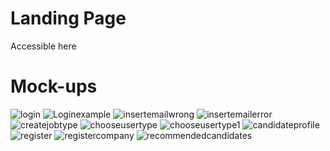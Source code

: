 # Landing Page

Accessible here

# Mock-ups
<img src="/connect.github.io/images/Log in.png" alt="login" >
<img src="/connect.github.io/images/Log in + input example.png" alt="Loginexample" >
<img src="/connect.github.io/images/Insert email address - wrong format.png" alt="insertemailwrong" >
<img src="/connect.github.io/images/Insert email address - no user found.png" alt="insertemailerror" >
<img src="/connect.github.io/images/Create job type.png" alt="createjobtype" >
<img src="/connect.github.io/images/Choose user type.png" alt="chooseusertype" >
<img src="/connect.github.io/images/Choose user type-1.png" alt="chooseusertype1" >
<img src="/connect.github.io/images/Candidate profile.png" alt="candidateprofile" >
<img src="/connect.github.io/images/Register.png" alt="register" >
<img src="/connect.github.io/images/Register company.png" alt="registercompany" >
<img src="/connect.github.io/images/Recommended candidates.png" alt="recommendedcandidates" >
